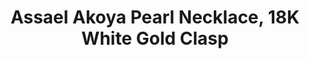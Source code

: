 ---
title: Assael Akoya Pearl Necklace, 18K White Gold Clasp
description: |
  Assael’s Akoya Collection features refined, traditional designs key to any well-dressed woman’s jewelry wardrobe. Multiple lengths and pearl sizes available.
specs: |
  Akoya Cultured Pearls, 8.5 - 9.0mm. 18K White Gold Clasp, length 18". Also available in 18K Yellow Gold, with pearl sizes ranging from 6.5mm - 9.5mm. Lengths available in 16", 18", 22", 24", 32", 40", and 100."
images:
  - /uploads/assael-akoya-pearl-necklace-18k-white-gold-clasp.jpg
category: Akoya
order: 1
tags:
---